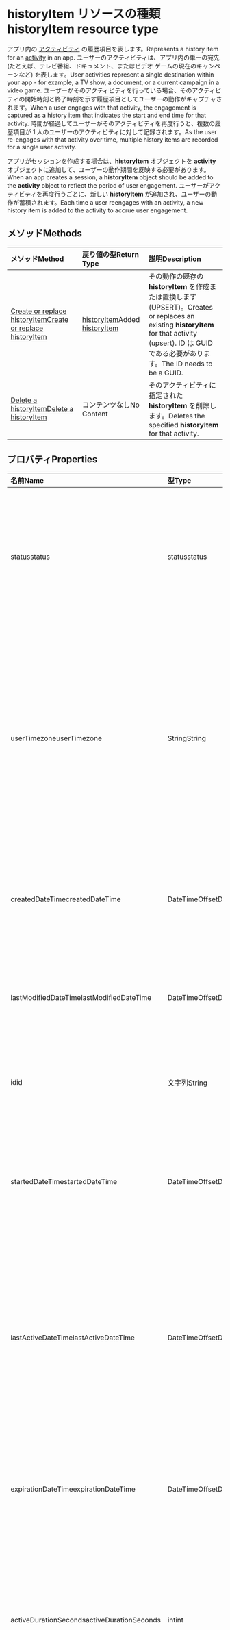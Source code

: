 # <a name="historyitem-resource-type"></a><span data-ttu-id="4ab6f-101">historyItem リソースの種類</span><span class="sxs-lookup"><span data-stu-id="4ab6f-101">historyItem resource type</span></span>

<span data-ttu-id="4ab6f-102">アプリ内の [アクティビティ](projectrome_activity.md) の履歴項目を表します。</span><span class="sxs-lookup"><span data-stu-id="4ab6f-102">Represents a history item for an [activity](projectrome_activity.md) in an app.</span></span> <span data-ttu-id="4ab6f-103">ユーザーのアクティビティは、アプリ内の単一の宛先 (たとえば、テレビ番組、ドキュメント、またはビデオ ゲームの現在のキャンペーンなど) を表します。</span><span class="sxs-lookup"><span data-stu-id="4ab6f-103">User activities represent a single destination within your app - for example, a TV show, a document, or a current campaign in a video game.</span></span> <span data-ttu-id="4ab6f-104">ユーザーがそのアクティビティを行っている場合、そのアクティビティの開始時刻と終了時刻を示す履歴項目としてユーザーの動作がキャプチャされます。</span><span class="sxs-lookup"><span data-stu-id="4ab6f-104">When a user engages with that activity, the engagement is captured as a history item that indicates the start and end time for that activity.</span></span> <span data-ttu-id="4ab6f-105">時間が経過してユーザーがそのアクティビティを再度行うと、複数の履歴項目が 1 人のユーザーのアクティビティに対して記録されます。</span><span class="sxs-lookup"><span data-stu-id="4ab6f-105">As the user re-engages with that activity over time, multiple history items are recorded for a single user activity.</span></span>

<span data-ttu-id="4ab6f-106">アプリがセッションを作成する場合は、**historyItem** オブジェクトを **activity** オブジェクトに追加して、ユーザーの動作期間を反映する必要があります。</span><span class="sxs-lookup"><span data-stu-id="4ab6f-106">When an app creates a session, a **historyItem** object should be added to the **activity** object to reflect the period of user engagement.</span></span> <span data-ttu-id="4ab6f-107">ユーザーがアクティビティを再度行うごとに、新しい **historyItem** が追加され、ユーザーの動作が蓄積されます。</span><span class="sxs-lookup"><span data-stu-id="4ab6f-107">Each time a user reengages with an activity, a new history item is added to the activity to accrue user engagement.</span></span>

## <a name="methods"></a><span data-ttu-id="4ab6f-108">メソッド</span><span class="sxs-lookup"><span data-stu-id="4ab6f-108">Methods</span></span>

|<span data-ttu-id="4ab6f-109">メソッド</span><span class="sxs-lookup"><span data-stu-id="4ab6f-109">Method</span></span> | <span data-ttu-id="4ab6f-110">戻り値の型</span><span class="sxs-lookup"><span data-stu-id="4ab6f-110">Return Type</span></span> | <span data-ttu-id="4ab6f-111">説明</span><span class="sxs-lookup"><span data-stu-id="4ab6f-111">Description</span></span>|
|:------|:------------|:-----------|
|[<span data-ttu-id="4ab6f-112">Create or replace historyItem</span><span class="sxs-lookup"><span data-stu-id="4ab6f-112">Create or replace historyItem</span></span>](../api/projectrome_put_historyitem.md) | <span data-ttu-id="4ab6f-113">[historyItem](projectrome_historyitem.md)</span><span class="sxs-lookup"><span data-stu-id="4ab6f-113">Added [historyItem](projectrome_historyitem.md)</span></span> | <span data-ttu-id="4ab6f-114">その動作の既存の **historyItem** を作成または置換します (UPSERT)。</span><span class="sxs-lookup"><span data-stu-id="4ab6f-114">Creates or replaces an existing **historyItem** for that activity (upsert).</span></span> <span data-ttu-id="4ab6f-115">ID は GUID である必要があります。</span><span class="sxs-lookup"><span data-stu-id="4ab6f-115">The ID needs to be a GUID.</span></span>|
|[<span data-ttu-id="4ab6f-116">Delete a historyItem</span><span class="sxs-lookup"><span data-stu-id="4ab6f-116">Delete a historyItem</span></span>](../api/projectrome_delete_historyitem.md) | <span data-ttu-id="4ab6f-117">コンテンツなし</span><span class="sxs-lookup"><span data-stu-id="4ab6f-117">No Content</span></span> | <span data-ttu-id="4ab6f-118">そのアクティビティに指定された **historyItem** を削除します。</span><span class="sxs-lookup"><span data-stu-id="4ab6f-118">Deletes the specified **historyItem** for that activity.</span></span>|

## <a name="properties"></a><span data-ttu-id="4ab6f-119">プロパティ</span><span class="sxs-lookup"><span data-stu-id="4ab6f-119">Properties</span></span>

|<span data-ttu-id="4ab6f-120">名前</span><span class="sxs-lookup"><span data-stu-id="4ab6f-120">Name</span></span> | <span data-ttu-id="4ab6f-121">型</span><span class="sxs-lookup"><span data-stu-id="4ab6f-121">Type</span></span> | <span data-ttu-id="4ab6f-122">説明</span><span class="sxs-lookup"><span data-stu-id="4ab6f-122">Description</span></span>|
|:----|:-----|:-----------|
|<span data-ttu-id="4ab6f-123">status</span><span class="sxs-lookup"><span data-stu-id="4ab6f-123">status</span></span> | <span data-ttu-id="4ab6f-124">status</span><span class="sxs-lookup"><span data-stu-id="4ab6f-124">status</span></span> | <span data-ttu-id="4ab6f-125">サーバーで設定します。</span><span class="sxs-lookup"><span data-stu-id="4ab6f-125">Provided by the server.</span></span> <span data-ttu-id="4ab6f-126">有効なオブジェクトを識別するために使用するステータス コードです。</span><span class="sxs-lookup"><span data-stu-id="4ab6f-126">A status code used to identify valid objects.</span></span> <span data-ttu-id="4ab6f-127">値は、 active、updated、deleted、ignored です。</span><span class="sxs-lookup"><span data-stu-id="4ab6f-127">Values: active, updated, deleted, ignored.</span></span>|
|<span data-ttu-id="4ab6f-128">userTimezone</span><span class="sxs-lookup"><span data-stu-id="4ab6f-128">userTimezone</span></span> | <span data-ttu-id="4ab6f-129">String</span><span class="sxs-lookup"><span data-stu-id="4ab6f-129">String</span></span> | <span data-ttu-id="4ab6f-130">省略可能。</span><span class="sxs-lookup"><span data-stu-id="4ab6f-130">Optional.</span></span> <span data-ttu-id="4ab6f-131">アクティビティを生成するために使用されたユーザーのデバイスが、アクティビティ作成時に存在していた場所のタイム ゾーンです。</span><span class="sxs-lookup"><span data-stu-id="4ab6f-131">The timezone in which the user's device used to generate the activity was located at activity creation time.</span></span> <span data-ttu-id="4ab6f-132">クロス プラットフォームの表示をサポートするために、Olson の ID として指定された値です。</span><span class="sxs-lookup"><span data-stu-id="4ab6f-132">Values supplied as Olson IDs in order to support cross-platform representation.</span></span>|
|<span data-ttu-id="4ab6f-133">createdDateTime</span><span class="sxs-lookup"><span data-stu-id="4ab6f-133">createdDateTime</span></span> | <span data-ttu-id="4ab6f-134">DateTimeOffset</span><span class="sxs-lookup"><span data-stu-id="4ab6f-134">DateTimeOffset</span></span> | <span data-ttu-id="4ab6f-135">サーバーで設定します。</span><span class="sxs-lookup"><span data-stu-id="4ab6f-135">Provided by the server.</span></span> <span data-ttu-id="4ab6f-136">サーバー上でオブジェクトが作成されたときの UTC の DateTime です。</span><span class="sxs-lookup"><span data-stu-id="4ab6f-136">DateTime in UTC when the object was created on the server.</span></span>|
|<span data-ttu-id="4ab6f-137">lastModifiedDateTime</span><span class="sxs-lookup"><span data-stu-id="4ab6f-137">lastModifiedDateTime</span></span> | <span data-ttu-id="4ab6f-138">DateTimeOffset</span><span class="sxs-lookup"><span data-stu-id="4ab6f-138">DateTimeOffset</span></span> | <span data-ttu-id="4ab6f-139">サーバーで設定します。</span><span class="sxs-lookup"><span data-stu-id="4ab6f-139">Provided by the server.</span></span> <span data-ttu-id="4ab6f-140">サーバー上でオブジェクトが変更されたときの UTC の DateTime です。</span><span class="sxs-lookup"><span data-stu-id="4ab6f-140">DateTime in UTC when the object was modified on the server.</span></span>|
|<span data-ttu-id="4ab6f-141">id</span><span class="sxs-lookup"><span data-stu-id="4ab6f-141">id</span></span> | <span data-ttu-id="4ab6f-142">文字列</span><span class="sxs-lookup"><span data-stu-id="4ab6f-142">String</span></span> | <span data-ttu-id="4ab6f-143">必須。</span><span class="sxs-lookup"><span data-stu-id="4ab6f-143">Required.</span></span> <span data-ttu-id="4ab6f-144"> **HistoryItem** オブジェクトのクライアント設定の GUID です。</span><span class="sxs-lookup"><span data-stu-id="4ab6f-144">Client-set GUID for the **historyItem** object.</span></span>|
|<span data-ttu-id="4ab6f-145">startedDateTime</span><span class="sxs-lookup"><span data-stu-id="4ab6f-145">startedDateTime</span></span> | <span data-ttu-id="4ab6f-146">DateTimeOffset</span><span class="sxs-lookup"><span data-stu-id="4ab6f-146">DateTimeOffset</span></span> | <span data-ttu-id="4ab6f-147">必須。</span><span class="sxs-lookup"><span data-stu-id="4ab6f-147">Required.</span></span> <span data-ttu-id="4ab6f-148"> **historyItem** (アクティビティ セッション) が開始されたときの UTC DateTime です。</span><span class="sxs-lookup"><span data-stu-id="4ab6f-148">UTC DateTime when the **historyItem** (activity session) was started.</span></span> <span data-ttu-id="4ab6f-149">タイムラインの履歴に必要です。</span><span class="sxs-lookup"><span data-stu-id="4ab6f-149">Required for timeline history.</span></span>|
|<span data-ttu-id="4ab6f-150">lastActiveDateTime</span><span class="sxs-lookup"><span data-stu-id="4ab6f-150">lastActiveDateTime</span></span> | <span data-ttu-id="4ab6f-151">DateTimeOffset</span><span class="sxs-lookup"><span data-stu-id="4ab6f-151">DateTimeOffset</span></span> | <span data-ttu-id="4ab6f-152">省略可能。</span><span class="sxs-lookup"><span data-stu-id="4ab6f-152">Optional.</span></span> <span data-ttu-id="4ab6f-153">**historyItem** (アクティビティ セッション) が最後にアクティブ状態または終了状態と理解されたときの UTC DateTime です。null の場合は、**historyItem** は Ongoing の状態である必要があります。</span><span class="sxs-lookup"><span data-stu-id="4ab6f-153">UTC DateTime when the **historyItem** (activity session) was last understood as active or finished - if null, **historyItem** status should be Ongoing.</span></span>|
|<span data-ttu-id="4ab6f-154">expirationDateTime</span><span class="sxs-lookup"><span data-stu-id="4ab6f-154">expirationDateTime</span></span> | <span data-ttu-id="4ab6f-155">DateTimeOffset</span><span class="sxs-lookup"><span data-stu-id="4ab6f-155">DateTimeOffset</span></span> | <span data-ttu-id="4ab6f-156">省略可能。</span><span class="sxs-lookup"><span data-stu-id="4ab6f-156">Optional.</span></span> <span data-ttu-id="4ab6f-157"> **HistoryItem** が物理削除されるときの UTC DateTime です。</span><span class="sxs-lookup"><span data-stu-id="4ab6f-157">UTC DateTime when the **historyItem** will undergo hard-delete.</span></span> <span data-ttu-id="4ab6f-158">クライアントによって設定できます。</span><span class="sxs-lookup"><span data-stu-id="4ab6f-158">Can be set by the client.</span></span>|
|<span data-ttu-id="4ab6f-159">activeDurationSeconds</span><span class="sxs-lookup"><span data-stu-id="4ab6f-159">activeDurationSeconds</span></span> | <span data-ttu-id="4ab6f-160">int</span><span class="sxs-lookup"><span data-stu-id="4ab6f-160">int</span></span> | <span data-ttu-id="4ab6f-161">省略可能。</span><span class="sxs-lookup"><span data-stu-id="4ab6f-161">Optional.</span></span> <span data-ttu-id="4ab6f-162">アクティブ ユーザーの動作期間です。</span><span class="sxs-lookup"><span data-stu-id="4ab6f-162">The duration of active user engagement.</span></span> <span data-ttu-id="4ab6f-163">指定されなかった場合、**startedDateTime** と **lastActiveDateTime** から計算されます。</span><span class="sxs-lookup"><span data-stu-id="4ab6f-163">if not supplied, this is calculated from the **startedDateTime** and **lastActiveDateTime**.</span></span>|

## <a name="relationships"></a><span data-ttu-id="4ab6f-164">リレーションシップ</span><span class="sxs-lookup"><span data-stu-id="4ab6f-164">Relationships</span></span>

|<span data-ttu-id="4ab6f-165">リレーションシップ</span><span class="sxs-lookup"><span data-stu-id="4ab6f-165">Relationship</span></span> | <span data-ttu-id="4ab6f-166">型</span><span class="sxs-lookup"><span data-stu-id="4ab6f-166">Type</span></span> | <span data-ttu-id="4ab6f-167">説明</span><span class="sxs-lookup"><span data-stu-id="4ab6f-167">Description</span></span>|
|:------------|:-----|:-----------|
|<span data-ttu-id="4ab6f-168">activity</span><span class="sxs-lookup"><span data-stu-id="4ab6f-168">activity</span></span>| [<span data-ttu-id="4ab6f-169">userActivity</span><span class="sxs-lookup"><span data-stu-id="4ab6f-169">userActivity</span></span>](../resources/projectrome_activity.md) | <span data-ttu-id="4ab6f-170">省略可能。</span><span class="sxs-lookup"><span data-stu-id="4ab6f-170">Optional.</span></span> <span data-ttu-id="4ab6f-171">NavigationProperty/Containment; 関連するアクティビティのナビゲーション プロパティです。</span><span class="sxs-lookup"><span data-stu-id="4ab6f-171">NavigationProperty/Containment; navigation property to the associated activity.</span></span>|

## <a name="json-representation"></a><span data-ttu-id="4ab6f-172">JSON 表記</span><span class="sxs-lookup"><span data-stu-id="4ab6f-172">JSON representation</span></span>

<span data-ttu-id="4ab6f-173">以下は、リソースの JSON 表記です。</span><span class="sxs-lookup"><span data-stu-id="4ab6f-173">Here is a JSON representation of the resource.</span></span>

<!-- {
  "blockType": "resource",
  "optionalProperties": [
    "userTimezone",
    "lastActiveDateTime",
    "activeDurationSeconds"
  ],
  "baseType": "microsoft.graph.entity",
  "@odata.type": "microsoft.graph.activityHistoryItem",
  "@odata.annotations": [
    {
      "capabilities": {
        "skippable": false,
        "countable": false,
        "selectable": false
      }
    }
  ]
}-->

```json
{
    "status": "active | updated | deleted | ignored",
    "createdDateTime": "DateTimeOffset",
    "lastModifiedDateTime": "DateTimeOffset",
    "id": "String",
    "expirationDateTime": "DateTimeOffset",
    "startedDateTime": "DateTimeOffset",
    "userTimezone": "String",
    "lastActiveDateTime": "DateTimeOffset",
    "activeDurationSeconds":"int"
}
```

<!-- uuid: 8fcb5dbc-d5aa-4681-8e31-b001d5168d79
2017-06-07 14:57:30 UTC -->
<!-- {
  "type": "#page.annotation",
  "description": "historyitem resource",
  "keywords": "",
  "section": "documentation",
  "tocPath": ""
}-->
